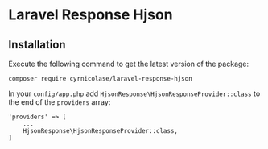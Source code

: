 # Laravel Response Hjson

## Installation

Execute the following command to get the latest version of the package:
```
composer require cyrnicolase/laravel-response-hjson
```


In your `config/app.php` add `HjsonResponse\HjsonResponseProvider::class` to the end of the `providers` array:
```
'providers' => [
    ...
    HjsonResponse\HjsonResponseProvider::class,
]
```
